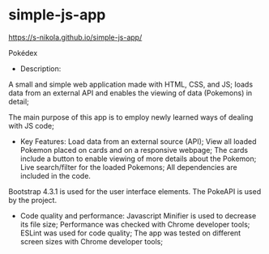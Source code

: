 # simple-js-app
https://s-nikola.github.io/simple-js-app/

Pokédex

- Description:

A small and simple web application made with HTML, CSS, and JS;
Ioads data from an external API and enables the viewing of data (Pokemons) in detail;

The main purpose of this app is to employ newly learned ways of dealing with JS code;

- Key Features:
Load data from an external source (API);
View all loaded Pokemon placed on cards and on a responsive webpage;
The cards include a button to enable viewing of more details about the Pokemon;
Live search/filter for the loaded Pokemons;
All dependencies are included in the code.

Bootstrap 4.3.1 is used for the user interface elements.
The PokeAPI is used by the project.

- Code quality and performance:
Javascript Minifier is used to decrease its file size;
Performance was checked with Chrome developer tools;
ESLint was used for code quality;
The app was tested on different screen sizes with Chrome developer tools;
